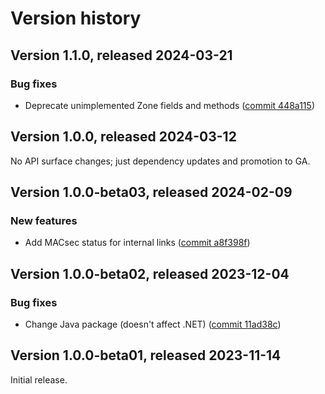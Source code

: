 # Version history

## Version 1.1.0, released 2024-03-21

### Bug fixes

- Deprecate unimplemented Zone fields and methods ([commit 448a115](https://github.com/googleapis/google-cloud-dotnet/commit/448a115588ae828f33c669df2321f9221e295bd9))

## Version 1.0.0, released 2024-03-12

No API surface changes; just dependency updates and promotion to GA.

## Version 1.0.0-beta03, released 2024-02-09

### New features

- Add MACsec status for internal links ([commit a8f398f](https://github.com/googleapis/google-cloud-dotnet/commit/a8f398f342d7d167cf4df6fea98c0d9ed89ba595))

## Version 1.0.0-beta02, released 2023-12-04

### Bug fixes

- Change Java package (doesn't affect .NET) ([commit 11ad38c](https://github.com/googleapis/google-cloud-dotnet/commit/11ad38c1d18e1ac4e0fc75ea1b21606e19143ba1))
## Version 1.0.0-beta01, released 2023-11-14

Initial release.
